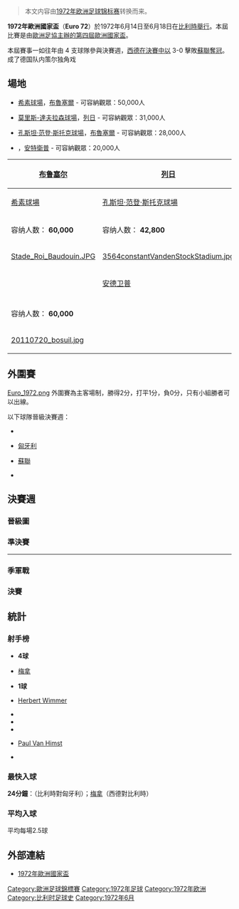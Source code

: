 > 本文内容由[1972年欧洲足球锦标赛](https://zh.wikipedia.org/wiki/1972年欧洲足球锦标赛)转换而来。


**1972年歐洲國家盃**（**Euro 72**）於1972年6月14日至6月18日在[比利時舉行](https://zh.wikipedia.org/wiki/比利時 "wikilink")。本屆比賽是由[歐洲足協主辦的第四屆](https://zh.wikipedia.org/wiki/歐洲足協 "wikilink")[歐洲國家盃](https://zh.wikipedia.org/wiki/歐洲國家盃 "wikilink")。

本屆賽事一如往年由 4 支球隊參與決賽週，[西德在決賽中以](../Page/德國國家足球隊.md "wikilink") 3-0 擊敗[蘇聯奪冠](../Page/蘇聯國家足球隊.md "wikilink")。成了德国队内策尔独角戏

## 場地

  - [希素球場](https://zh.wikipedia.org/wiki/希素球場 "wikilink")，[布魯塞爾](https://zh.wikipedia.org/wiki/布魯塞爾 "wikilink") - 可容納觀眾：50,000人

  - [莫里斯-達夫拉森球場](https://zh.wikipedia.org/wiki/莫里斯-達夫拉森球場 "wikilink")，[列日](../Page/列日.md "wikilink") - 可容納觀眾：31,000人

  - [孔斯坦·范登·斯托克球場](https://zh.wikipedia.org/wiki/孔斯坦·范登·斯托克球場 "wikilink")，[布魯塞爾](https://zh.wikipedia.org/wiki/布魯塞爾 "wikilink") - 可容納觀眾：28,000人

  - ，[安特衛普](https://zh.wikipedia.org/wiki/安特衛普 "wikilink") - 可容納觀眾：20,000人

<center>

<table>
<thead>
<tr class="header">
<th><p><a href="../Page/布鲁塞尔.md" title="wikilink">布鲁塞尔</a></p></th>
<th><p><a href="../Page/列日.md" title="wikilink">列日</a></p></th>
</tr>
</thead>
<tbody>
<tr class="odd">
<td><p><a href="https://zh.wikipedia.org/wiki/希素球場" title="wikilink">希素球場</a></p></td>
<td><p><a href="https://zh.wikipedia.org/wiki/孔斯坦·范登·斯托克球場" title="wikilink">孔斯坦·范登·斯托克球場</a></p></td>
</tr>
<tr class="even">
<td><p>容纳人数： <strong>60,000</strong></p></td>
<td><p>容纳人数： <strong>42,800</strong></p></td>
</tr>
<tr class="odd">
<td><p><a href="https://zh.wikipedia.org/wiki/File:Stade_Roi_Baudouin.JPG" title="fig:Stade_Roi_Baudouin.JPG">Stade_Roi_Baudouin.JPG</a></p></td>
<td><p><a href="https://zh.wikipedia.org/wiki/File:3564constantVandenStockStadium.jpg" title="fig:3564constantVandenStockStadium.jpg">3564constantVandenStockStadium.jpg</a></p></td>
</tr>
<tr class="even">
<td></td>
<td><p><a href="https://zh.wikipedia.org/wiki/安德卫普" title="wikilink">安德卫普</a></p></td>
</tr>
<tr class="odd">
<td></td>
<td></td>
</tr>
<tr class="even">
<td><p>容纳人数： <strong>60,000</strong></p></td>
<td></td>
</tr>
<tr class="odd">
<td><p><a href="https://zh.wikipedia.org/wiki/File:20110720_bosuil.jpg" title="fig:20110720_bosuil.jpg">20110720_bosuil.jpg</a></p></td>
<td></td>
</tr>
</tbody>
</table>

</center>

## 外圍賽

[Euro_1972.png](https://zh.wikipedia.org/wiki/File:Euro_1972.png "fig:Euro_1972.png")  外圍賽為主客場制，勝得2分，打平1分，負0分，只有小組勝者可以出線。

以下球隊晉級決賽週：

  -
  - [匈牙利](../Page/匈牙利國家足球隊.md "wikilink")

  - [蘇聯](../Page/蘇聯國家足球隊.md "wikilink")

  -
## 決賽週

### 晉級圖

### 準決賽

-----

### 季軍戰

### 決賽

## 統計

### 射手榜

  - **4球**

<!-- end list -->

  - [梅拿](https://zh.wikipedia.org/wiki/梅拿 "wikilink")

<!-- end list -->

  - **1球**

<!-- end list -->

  - [Herbert Wimmer](https://zh.wikipedia.org/wiki/Herbert_Wimmer "wikilink")

  -

  -

  -

  - [Paul Van Himst](https://zh.wikipedia.org/wiki/Paul_Van_Himst "wikilink")

  -

### 最快入球

**24分鐘**：（比利時對匈牙利）；[梅拿](https://zh.wikipedia.org/wiki/梅拿 "wikilink")（西德對比利時）

### 平均入球

平均每場2.5球

## 外部連結

  - [1972年歐洲國家盃](https://web.archive.org/web/20090122202633/http://en.euro2008.uefa.com/history/season%3D1972/index.html)

[Category:歐洲足球錦標賽](https://zh.wikipedia.org/wiki/Category:歐洲足球錦標賽 "wikilink") [Category:1972年足球](https://zh.wikipedia.org/wiki/Category:1972年足球 "wikilink") [Category:1972年欧洲](https://zh.wikipedia.org/wiki/Category:1972年欧洲 "wikilink") [Category:比利时足球史](https://zh.wikipedia.org/wiki/Category:比利时足球史 "wikilink") [Category:1972年6月](https://zh.wikipedia.org/wiki/Category:1972年6月 "wikilink")